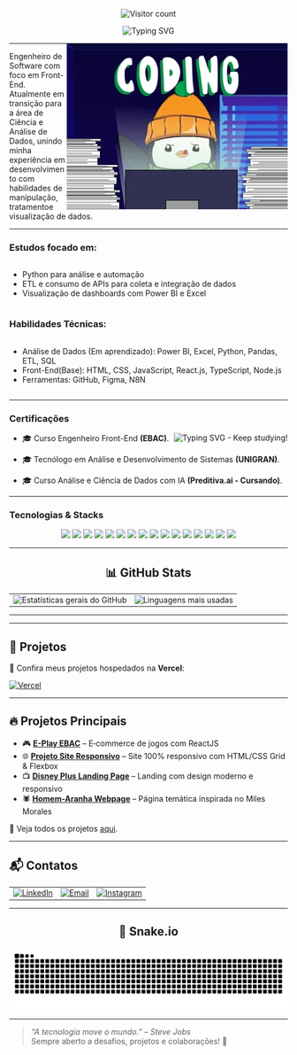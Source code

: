 <!-- CONTADOR DE VISITAS -->
<p align="center">
  <img src="https://profile-counter.deno.dev/Oberon-23/count.svg" alt="Visitor count" />
</p>

<!-- Frase de efeito com digitação -->
<p align="center">
  <img src="https://readme-typing-svg.herokuapp.com?font=Fira+Code&weight=700&size=22&pause=1000&color=EC7C26&center=true&width=435&lines=Bem-vindo+ao+meu+GitHub!" alt="Typing SVG" />
</p>
<img src="./assets/gifs/gato-legal.webp" alt="Animação de um pinguim programando" width="400px" align="right">

---
<!-- Sobre mim -->
<p align="left"> 
Engenheiro de Software com foco em Front-End. <br/>
Atualmente em transição para a área de Ciência e Análise de Dados, unindo minha experiência em desenvolvimento com habilidades de manipulação, tratamentoe  visualização de dados.
</p>

---
<!-- Estudos -->
### Estudos focado em: 

<div style="display: flex; flex-direction: column; align-items: flex-start;">
  <ul>
    <li>Python para análise e automação</li>
    <li>ETL e consumo de APIs para coleta e integração de dados</li>
    <li>Visualização de dashboards com Power BI e Excel</li>
  </ul>
</div>

<!-- Habilidades Técnicas -->
### Habilidades Técnicas:

<div style="display: flex; flex-direction: column; align-items: flex-start;">
  <ul>
    <li>Análise de Dados (Em aprendizado): Power BI, Excel, Python, Pandas, ETL, SQL</li>
    <li>Front-End(Base): HTML, CSS, JavaScript, React.js, TypeScript, Node.js</li>
    <li>Ferramentas: GitHub, Figma, N8N</li>
  </ul>
</div>

---
<!-- Certificações -->
### Certificações

<p align="center"> <img src="https://readme-typing-svg.herokuapp.com?font=Fira+Code&weight=300&size=22&pause=1000&color=EC7C26&center=true&width=350&lines=Keep+studying!" alt="Typing SVG - Keep studying!" align="right"/>
  
- 🎓 Curso Engenheiro Front-End <strong>(EBAC)</strong>.

- 🎓 Tecnólogo em Análise e Desenvolvimento de Sistemas <strong>(UNIGRAN)</strong>.

- 🎓 Curso Análise e Ciência de Dados com IA <strong>(Preditiva.ai - Cursando)</strong>.

---
<!-- Tecnologias -->
### Tecnologias & Stacks 

<p align="center">
  <img src="https://cdn.jsdelivr.net/gh/devicons/devicon/icons/html5/html5-original.svg" width="50px" />  
  <img src="https://cdn.jsdelivr.net/gh/devicons/devicon/icons/css3/css3-original.svg" width="50px" /> 
  <img src="https://cdn.jsdelivr.net/gh/devicons/devicon/icons/sass/sass-original.svg" width="50px" />  
  <img src="https://cdn.jsdelivr.net/gh/devicons/devicon/icons/javascript/javascript-original.svg" width="50px" />  
  <img src="https://cdn.jsdelivr.net/gh/devicons/devicon/icons/typescript/typescript-original.svg" width="50px" />  
  <img src="https://cdn.jsdelivr.net/gh/devicons/devicon/icons/react/react-original.svg" width="50px" />  
  <img src="https://cdn.jsdelivr.net/gh/devicons/devicon/icons/bootstrap/bootstrap-original-wordmark.svg" width="50px"/>
  <img src="https://raw.githubusercontent.com/styled-components/brand/master/styled-components.png" width="50px" />
  <img src="https://cdn.jsdelivr.net/gh/devicons/devicon/icons/nodejs/nodejs-original.svg" width="50px" />  
  <img src="https://cdn.jsdelivr.net/gh/devicons/devicon/icons/figma/figma-original.svg" width="50px" /> 
  <img src="https://upload.wikimedia.org/wikipedia/commons/thumb/3/3f/Git_icon.svg/1024px-Git_icon.svg.png" width="50px" />
  <img src="https://cdn.jsdelivr.net/gh/devicons/devicon/icons/github/white/github-original-wordmark.svg" width="50px" />
  <img src="https://cdn.brandfetch.io/id7gN4JouK/w/260/h/260/theme/white/icon.png?c=1bxid64Mup7aczewSAYMX&t=1751031787055" width="50px" />
  <img src="https://cdn.jsdelivr.net/gh/devicons/devicon/icons/vscode/vscode-original-wordmark.svg" width="50px" />
  <img src="https://cdn.jsdelivr.net/gh/devicons/devicon/icons/python/python-original.svg" width="50px" />
  <img src="https://cdn.jsdelivr.net/gh/devicons/devicon@latest/icons/azuresqldatabase/azuresqldatabase-original.svg" width="50px" />
</p>

---

<h2 align="center">📊 GitHub Stats</h2>

<table align="center">
  <!-- Linha 1 – Stats gerais + Top Languages -->
  <tr>
    <td>
      <img
        src="https://github-readme-stats.vercel.app/api?username=Oberon-23&show_icons=true&include_all_commits=true&count_private=true&title_color=EC7C26&text_color=A35B2C&icon_color=EC7C26&bg_color=1A1A1A&hide_border=true&rank_icon=github"
        style="width: 400px; height: auto;"
        alt="Estatísticas gerais do GitHub"
      />
    </td>
    <td>
      <img
        src="https://github-readme-stats.vercel.app/api/top-langs/?username=Oberon-23&layout=compact&langs_count=8&card_width=350&title_color=EC7C26&text_color=A35B2C&bg_color=1A1A1A&hide_border=true"
        style="width: 400px; height: auto;"
        alt="Linguagens mais usadas"
      />
    </td>
  </tr>
</table>
<hr>

---

## 🚀 Projetos  
🔗 Confira meus projetos hospedados na **Vercel**:

<a href="https://vercel.com/oberon-23s-projects">
  <img src="https://img.shields.io/badge/Vercel-000000?style=for-the-badge&logoColor=white" alt="Vercel">
</a>


---

## 🔥 Projetos Principais  
- 🎮 **[E-Play EBAC](https://github.com/Oberon-23/eplay-ebac)** – E‑commerce de jogos com ReactJS  
- 🌐 **[Projeto Site Responsivo](https://github.com/Oberon-23/projeto-site-responsivo)** – Site 100% responsivo com HTML/CSS Grid & Flexbox  
- 📺 **[Disney Plus Landing Page](https://github.com/Oberon-23/clone-disneyplus)** – Landing com design moderno e responsivo  
- 🕷️ **[Homem-Aranha Webpage](https://github.com/Oberon-23/spiderman-landing-page)** – Página temática inspirada no Miles Morales
  
📌 Veja todos os projetos [aqui](https://github.com/Oberon-23?tab=repositories).

---



## 📬 Contatos

<table>
  <tr>
    <td>
      <a href="https://www.linkedin.com/in/brenosilvarangel/" target="_blank">
        <img src="https://img.shields.io/badge/LinkedIn-000000?style=for-the-badge&logo=linkedin&logoColor=white" alt="LinkedIn">
      </a>
    </td>
    <td>
      <a href="mailto:brenoosbr@outlook.com">
        <img src="https://img.shields.io/badge/Email-000000?style=for-the-badge&logo=gmail&logoColor=white" alt="Email">
      </a>
    </td>
    <td>
      <a href="https://www.instagram.com/breno.sbr/" target="_blank">
        <img src="https://img.shields.io/badge/Instagram-000000?style=for-the-badge&logo=instagram&logoColor=white" alt="Instagram">
      </a>
    </td>
  </tr>
</table>

---

## <h2 align="center">🐍 Snake.io</h2>
<p align="center">
  <img src="https://raw.githubusercontent.com/Oberon-23/Oberon-23/output/github-contribution-grid-snake-dark.svg" alt="Snake animation" />
</p>


---

> _“A tecnologia move o mundo.” – Steve Jobs_  
> Sempre aberto a desafios, projetos e colaborações! 🚀



